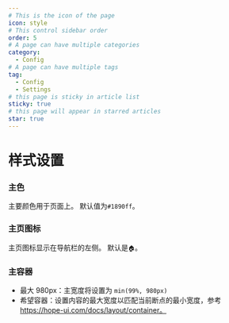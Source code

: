 ```yaml
---
# This is the icon of the page
icon: style
# This control sidebar order
order: 5
# A page can have multiple categories
category:
  - Config
# A page can have multiple tags
tag:
  - Config
  - Settings
# this page is sticky in article list
sticky: true
# this page will appear in starred articles
star: true
---
```


# 样式设置

### 主色

主要颜色用于页面上。 默认值为`#1890ff`。

### 主页图标

主页图标显示在导航栏的左侧。 默认是`🏠`。

### 主容器

- 最大 980px：主宽度将设置为 `min(99%, 980px)`
- 希望容器：设置内容的最大宽度以匹配当前断点的最小宽度，参考 https://hope-ui.com/docs/layout/container。